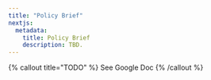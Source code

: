 ```yaml
---
title: "Policy Brief"
nextjs:
  metadata:
    title: Policy Brief
    description: TBD.
---
```


{% callout title="TODO" %}
See Google Doc
{% /callout %}
